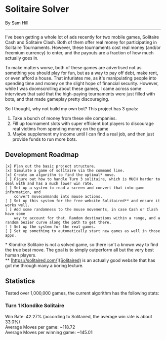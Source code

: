 # Solitaire Solver
By Sam Hill

---

I've been getting a whole lot of ads recently for two mobile games, Solitaire Cash and Solitaire Clash. Both of them offer real money for participating in Solitaire Tournaments. However, these tournaments cost real money (and/or freemium currency) to enter, and the payouts are a fraction of how much actually goes in.

To make matters worse, both of these games are advertised not as something you should play for fun, but as a way to pay off debt, make rent, or even afford a house. That infuriates me, as it's manipulating people into spending time and money on the slight hope of financial security. However, while I was doomscrolling about these games, I came across some interviews that said that the high-paying tournaments were just filled with bots, and that made gameplay pretty discouraging.

So I thought, why not build my own bot? This project has 3 goals:

1. Take a bunch of money from these vile companies.
2. Fill up tournament slots with super efficient bot players to discourage real victims from spending money on the game
3. Maybe supplement my income until I can find a real job, and then just provide funds to run more bots.

## Development Roadmap
```
[x] Plan out the basic project structure.
[x] Simulate a game of solitaire via the command line.
[x] Create an algorithm to find the optimal* move.
[ ] Figure out how to handle Turn 3 solitaire, which is MUCH harder to deal with and has a much lower win rate.
[ ] Set up a system to read a screen and convert that into game information, and
    convert movecommands into mouse actions.
[ ] Set up this system for the free website Solitaired** and ensure it works well.
[ ] Add some randomness to the mouse movements, in case Cash or Clash have some
    way to account for that. Random destinations within a range, and a random bezier curve along the path to get there.
[ ] Set up the system for the real games.
[ ] Set up something to automatically start new games as well in those apps.
```
\* Klondike Solitaire is not a solved game, so there isn't a known way to find the true best move. The goal is to simply outperform all but the very best human players.  
\*\* [https://solitaired.com/](Solitaired) is an actually good website that has got me through many a boring lecture.

## Statistics

Tested over 1,000,000 games, the current algorithm has the following stats:

### Turn 1 Klondike Solitaire

Win Rate: 42.27% (according to Solitaired, the average win rate is about 33.0%)  
Average Moves per game: ~118.72  
Average Moves per winning game: ~145.01  
